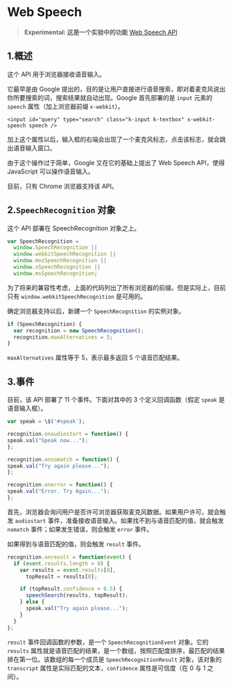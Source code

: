 # Web Speech

> **Experimental: 这是一个实验中的功能**
> [Web Speech API](https://developer.mozilla.org/zh-CN/docs/Web/API/Web_Speech_API)

## 1.概述

这个 API 用于浏览器接收语音输入。

它最早是由 Google 提出的，目的是让用户直接进行语音搜索，即对着麦克风说出你所要搜索的词，搜索结果就自动出现。Google 首先部署的是 `input` 元素的 `speech` 属性（加上浏览器前缀 `x-webkit`）。

`<input id="query" type="search" class="k-input k-textbox" x-webkit-speech speech />`

加上这个属性以后，输入框的右端会出现了一个麦克风标志，点击该标志，就会跳出语音输入窗口。

由于这个操作过于简单，Google 又在它的基础上提出了 Web Speech API，使得 JavaScript 可以操作语音输入。

目前，只有 Chrome 浏览器支持该 API。

## 2.`SpeechRecognition` 对象

这个 API 部署在 SpeechRecognition 对象之上。

```js
var SpeechRecognition =
  window.SpeechRecognition ||
  window.webkitSpeechRecognition ||
  window.mozSpeechRecognition ||
  window.oSpeechRecognition ||
  window.msSpeechRecognition;
```

为了将来的兼容性考虑，上面的代码列出了所有浏览器的前缀。但是实际上，目前只有 `window.webkitSpeechRecognition` 是可用的。

确定浏览器支持以后，新建一个 `SpeechRecognition` 的实例对象。

```js
if (SpeechRecognition) {
  var recognition = new SpeechRecognition();
  recognition.maxAlternatives = 5;
}
```

`maxAlternatives` 属性等于 5，表示最多返回 5 个语音匹配结果。

## 3.事件

目前，该 API 部署了 11 个事件。下面对其中的 3 个定义回调函数（假定 `speak` 是语音输入框）。

```js
var speak = \$('#speak');

recognition.onaudiostart = function() {
speak.val("Speak now...");
};

recognition.onnomatch = function() {
speak.val("Try again please...");
};

recognition.onerror = function() {
speak.val("Error. Try Again...");
};
```

首先，浏览器会询问用户是否许可浏览器获取麦克风数据。如果用户许可，就会触发 `audiostart` 事件，准备接收语音输入。如果找不到与语音匹配的值，就会触发 `nomatch` 事件；如果发生错误，则会触发 `error` 事件。

如果得到与语音匹配的值，则会触发 `result` 事件。

```js
recognition.onresult = function(event) {
  if (event.results.length > 0) {
    var results = event.results[0],
      topResult = results[0];

    if (topResult.confidence > 0.5) {
      speechSearch(results, topResult);
    } else {
      speak.val("Try again please...");
    }
  }
};
```

`result` 事件回调函数的参数，是一个 `SpeechRecognitionEvent` 对象。它的 `results` 属性就是语音匹配的结果，是一个数组，按照匹配度排序，最匹配的结果排在第一位。该数组的每一个成员是 `SpeechRecognitionResult` 对象，该对象的 `transcript` 属性是实际匹配的文本，`confidence` 属性是可信度（在 0 与 1 之间）。
